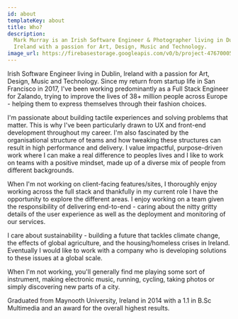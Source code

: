 ```yaml
---
id: about
templateKey: about
title: Who?
description:
  Mark Murray is an Irish Software Engineer & Photographer living in Dublin,
  Ireland with a passion for Art, Design, Music and Technology.
image_url: https://firebasestorage.googleapis.com/v0/b/project-4767000521921178323.appspot.com/o/images%2Fresized%2Fmark_600x750?alt=media&token=ff0e3bd6-5225-41bf-b96b-f8e166ed92d9
---
```


Irish Software Engineer living in Dublin, Ireland with a passion for Art,
Design, Music and Technology. Since my return from startup life in San Francisco
in 2017, I've been working predominantly as a Full Stack Engineer for Zalando,
trying to improve the lives of 38+ million people across Europe - helping them
to express themselves through their fashion choices.

I'm passionate about building tactile experiences and solving problems that
matter. This is why I've been particularly drawn to UX and front-end development
throughout my career. I'm also fascinated by the organisational structure of
teams and how tweaking these structures can result in high performance and
delivery. I value impactful, purpose-driven work where I can make a real
difference to peoples lives and I like to work on teams with a positive mindset,
made up of a diverse mix of people from different backgrounds.

When I'm not working on client-facing features/sites, I thoroughly enjoy working
across the full stack and thankfully in my current role I have the opportunity
to explore the different areas. I enjoy working on a team given the
responsibility of delivering end-to-end - caring about the nitty gritty details
of the user experience as well as the deployment and monitoring of our services.

I care about sustainability - building a future that tackles climate change, the
effects of global agriculture, and the housing/homeless crises in Ireland.
Eventually I would like to work with a company who is developing solutions to
these issues at a global scale.

When I'm not working, you'll generally find me playing some sort of instrument,
making electronic music, running, cycling, taking photos or simply discovering
new parts of a city.

Graduated from Maynooth University, Ireland in 2014 with a 1.1 in B.Sc
Multimedia and an award for the overall highest results.
